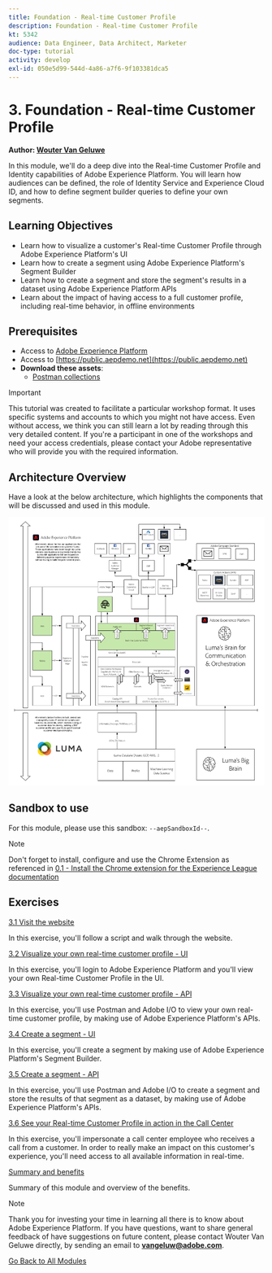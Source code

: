 ```yaml
---
title: Foundation - Real-time Customer Profile
description: Foundation - Real-time Customer Profile
kt: 5342
audience: Data Engineer, Data Architect, Marketer
doc-type: tutorial
activity: develop
exl-id: 050e5d99-544d-4a86-a7f6-9f103381dca5
---
```

# 3. Foundation - Real-time Customer Profile

**Author: [Wouter Van Geluwe](https://www.linkedin.com/in/woutervangeluwe/)**

In this module, we'll do a deep dive into the Real-time Customer Profile and Identity capabilities of Adobe Experience Platform. You will learn how audiences can be defined, the role of Identity Service and Experience Cloud ID, and how to define segment builder queries to define your own segments.

## Learning Objectives

- Learn how to visualize a customer's Real-time Customer Profile through Adobe Experience Platform's UI
- Learn how to create a segment using Adobe Experience Platform's Segment Builder
- Learn how to create a segment and store the segment's results in a dataset using Adobe Experience Platform APIs
- Learn about the impact of having access to a full customer profile, including real-time behavior, in offline environments

## Prerequisites

- Access to [Adobe Experience Platform](https://experience.adobe.com/platform)
- Access to [https://public.aepdemo.net](https://public.aepdemo.net)
- **Download these assets**: 
  - [Postman collections](./../../assets/postman/postman_profile.zip)

>[!IMPORTANT]
>
>This tutorial was created to facilitate a particular workshop format. It uses specific systems and accounts to which you might not have access. Even without access, we think you can still learn a lot by reading through this very detailed content. If you're a participant in one of the workshops and need your access credentials, please contact your Adobe representative who will provide you with the required information.

## Architecture Overview

Have a look at the below architecture, which highlights the components that will be discussed and used in this module.

![Architecture Overview](../../assets/images/architecturem3.png)

## Sandbox to use

For this module, please use this sandbox: `--aepSandboxId--`.

>[!NOTE]
>
>Don't forget to install, configure and use the Chrome Extension as referenced in [0.1 - Install the Chrome extension for the Experience League documentation](../module0/ex1.md)

## Exercises

[3.1 Visit the website](./ex1.md)

In this exercise, you'll follow a script and walk through the website.

[3.2 Visualize your own real-time customer profile - UI](./ex2.md)

In this exercise, you'll login to Adobe Experience Platform and you'll view your own Real-time Customer Profile in the UI.

[3.3 Visualize your own real-time customer profile - API](./ex3.md)

In this exercise, you'll use Postman and Adobe I/O to view your own real-time customer profile, by making use of Adobe Experience Platform's APIs.

[3.4 Create a segment - UI](./ex4.md)

In this exercise, you'll create a segment by making use of Adobe Experience Platform's Segment Builder.

[3.5 Create a segment - API](./ex5.md)

In this exercise, you'll use Postman and Adobe I/O to create a segment and store the results of that segment as a dataset, by making use of Adobe Experience Platform's APIs.

[3.6 See your Real-time Customer Profile in action in the Call Center](./ex6.md)

In this exercise, you'll impersonate a call center employee who receives a call from a customer. In order to really make an impact on this customer's experience, you'll need access to all available information in real-time.

[Summary and benefits](./summary.md)

Summary of this module and overview of the benefits.

>[!NOTE]
>
>Thank you for investing your time in learning all there is to know about Adobe Experience Platform. If you have questions, want to share general feedback of have suggestions on future content, please contact Wouter Van Geluwe directly, by sending an email to **vangeluw@adobe.com**.

[Go Back to All Modules](../../overview.md)
